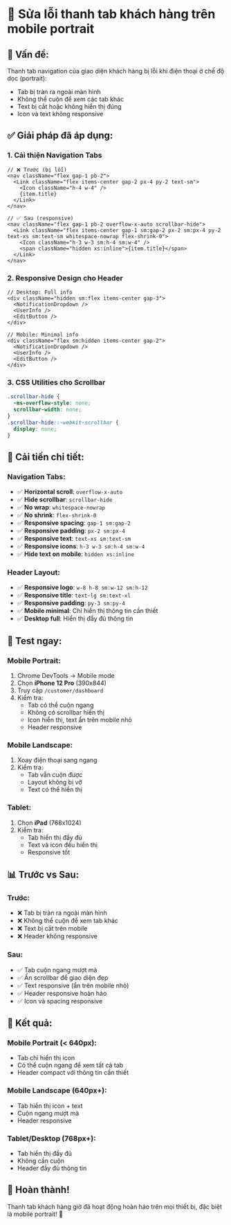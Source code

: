 # 📱 Sửa lỗi thanh tab khách hàng trên mobile portrait

## 🐛 **Vấn đề:**
Thanh tab navigation của giao diện khách hàng bị lỗi khi điện thoại ở chế độ dọc (portrait):
- Tab bị tràn ra ngoài màn hình
- Không thể cuộn để xem các tab khác
- Text bị cắt hoặc không hiển thị đúng
- Icon và text không responsive

## ✅ **Giải pháp đã áp dụng:**

### **1. Cải thiện Navigation Tabs**
```tsx
// ❌ Trước (bị lỗi)
<nav className="flex gap-1 pb-2">
  <Link className="flex items-center gap-2 px-4 py-2 text-sm">
    <Icon className="h-4 w-4" />
    {item.title}
  </Link>
</nav>

// ✅ Sau (responsive)
<nav className="flex gap-1 pb-2 overflow-x-auto scrollbar-hide">
  <Link className="flex items-center gap-1 sm:gap-2 px-2 sm:px-4 py-2 text-xs sm:text-sm whitespace-nowrap flex-shrink-0">
    <Icon className="h-3 w-3 sm:h-4 sm:w-4" />
    <span className="hidden xs:inline">{item.title}</span>
  </Link>
</nav>
```

### **2. Responsive Design cho Header**
```tsx
// Desktop: Full info
<div className="hidden sm:flex items-center gap-3">
  <NotificationDropdown />
  <UserInfo />
  <EditButton />
</div>

// Mobile: Minimal info
<div className="flex sm:hidden items-center gap-2">
  <NotificationDropdown />
  <UserInfo />
  <EditButton />
</div>
```

### **3. CSS Utilities cho Scrollbar**
```css
.scrollbar-hide {
  -ms-overflow-style: none;
  scrollbar-width: none;
}
.scrollbar-hide::-webkit-scrollbar {
  display: none;
}
```

## 📱 **Cải tiến chi tiết:**

### **Navigation Tabs:**
- ✅ **Horizontal scroll**: `overflow-x-auto`
- ✅ **Hide scrollbar**: `scrollbar-hide`
- ✅ **No wrap**: `whitespace-nowrap`
- ✅ **No shrink**: `flex-shrink-0`
- ✅ **Responsive spacing**: `gap-1 sm:gap-2`
- ✅ **Responsive padding**: `px-2 sm:px-4`
- ✅ **Responsive text**: `text-xs sm:text-sm`
- ✅ **Responsive icons**: `h-3 w-3 sm:h-4 sm:w-4`
- ✅ **Hide text on mobile**: `hidden xs:inline`

### **Header Layout:**
- ✅ **Responsive logo**: `w-8 h-8 sm:w-12 sm:h-12`
- ✅ **Responsive title**: `text-lg sm:text-xl`
- ✅ **Responsive padding**: `py-3 sm:py-4`
- ✅ **Mobile minimal**: Chỉ hiển thị thông tin cần thiết
- ✅ **Desktop full**: Hiển thị đầy đủ thông tin

## 🚀 **Test ngay:**

### **Mobile Portrait:**
1. Chrome DevTools → Mobile mode
2. Chọn **iPhone 12 Pro** (390x844)
3. Truy cập `/customer/dashboard`
4. Kiểm tra:
   - Tab có thể cuộn ngang
   - Không có scrollbar hiển thị
   - Icon hiển thị, text ẩn trên mobile nhỏ
   - Header responsive

### **Mobile Landscape:**
1. Xoay điện thoại sang ngang
2. Kiểm tra:
   - Tab vẫn cuộn được
   - Layout không bị vỡ
   - Text có thể hiển thị

### **Tablet:**
1. Chọn **iPad** (768x1024)
2. Kiểm tra:
   - Tab hiển thị đầy đủ
   - Text và icon đều hiển thị
   - Responsive tốt

## 📊 **Trước vs Sau:**

### **Trước:**
- ❌ Tab bị tràn ra ngoài màn hình
- ❌ Không thể cuộn để xem tab khác
- ❌ Text bị cắt trên mobile
- ❌ Header không responsive

### **Sau:**
- ✅ Tab cuộn ngang mượt mà
- ✅ Ẩn scrollbar để giao diện đẹp
- ✅ Text responsive (ẩn trên mobile nhỏ)
- ✅ Header responsive hoàn hảo
- ✅ Icon và spacing responsive

## 🎯 **Kết quả:**

### **Mobile Portrait (< 640px):**
- Tab chỉ hiển thị icon
- Có thể cuộn ngang để xem tất cả tab
- Header compact với thông tin cần thiết

### **Mobile Landscape (640px+):**
- Tab hiển thị icon + text
- Cuộn ngang mượt mà
- Header responsive

### **Tablet/Desktop (768px+):**
- Tab hiển thị đầy đủ
- Không cần cuộn
- Header đầy đủ thông tin

## 🎉 **Hoàn thành!**

Thanh tab khách hàng giờ đã hoạt động hoàn hảo trên mọi thiết bị, đặc biệt là mobile portrait! 🚀
